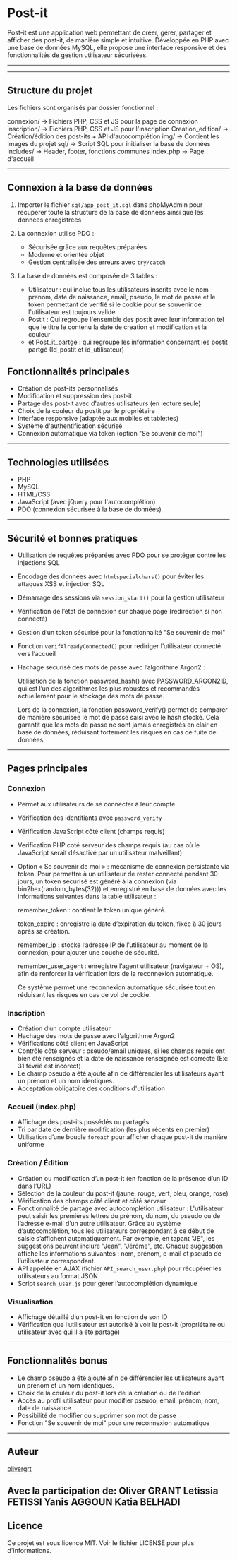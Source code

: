 # Post-it

Post-it est une application web permettant de créer, gérer, partager et afficher des post-it, de manière simple et intuitive. Développée en PHP avec une base de données MySQL, elle propose une interface responsive et des fonctionnalités de gestion utilisateur sécurisées.

---

---

## Structure du projet

Les fichiers sont organisés par dossier fonctionnel :

connexion/ -> Fichiers PHP, CSS et JS pour la page de connexion
inscription/ -> Fichiers PHP, CSS et JS pour l'inscription
Creation_edition/ -> Création/édition des post-its + API d'autocomplétion
img/ -> Contient les images du projet
sql/ -> Script SQL pour initialiser la base de données
includes/ -> Header, footer, fonctions communes
index.php -> Page d'accueil


---

## Connexion à la base de données

1. Importer le fichier `sql/app_post_it.sql` dans phpMyAdmin pour recuperer toute la structure de la base de données ainsi que les données enregistrées
2. La connexion utilise PDO :

   - Sécurisée grâce aux requêtes préparées
   - Moderne et orientée objet
   - Gestion centralisée des erreurs avec `try/catch`
3. La base de données est composée de 3 tables : 
      - Utilisateur : qui inclue tous les utilisateurs inscrits avec le nom prenom, date de naissance, email, pseudo, le mot de passe et le token permettant de verifié si le cookie pour se souvenir de l'utilisateur est toujours valide.
      - Postit : Qui regroupe l'ensemble des postit avec leur information tel que le titre le contenu la date de creation et modification et la couleur
      -  et Post_it_partge : qui regroupe les information concernant les postit partgé (Id_postit et id_utilisateur) 


## Fonctionnalités principales

- Création de post-its personnalisés
- Modification et suppression des post-it 
- Partage des post-it avec d'autres utilisateurs (en lecture seule)
- Choix de la couleur du postit par le propriétaire
- Interface responsive (adaptée aux mobiles et tablettes)
- Système d'authentification sécurisé 
- Connexion automatique via token (option "Se souvenir de moi")

---

## Technologies utilisées

- PHP
- MySQL
- HTML/CSS
- JavaScript (avec jQuery pour l'autocomplétion)
- PDO (connexion sécurisée à la base de données)

---


## Sécurité et bonnes pratiques

- Utilisation de requêtes préparées avec PDO pour se protéger contre les injections SQL
- Encodage des données avec `htmlspecialchars()` pour éviter les attaques XSS et injection SQL
- Démarrage des sessions via `session_start()` pour la gestion utilisateur
- Vérification de l’état de connexion sur chaque page (redirection si non connecté)
- Gestion d’un token sécurisé pour la fonctionnalité "Se souvenir de moi"
- Fonction `verifAlreadyConnected()` pour rediriger l’utilisateur connecté vers l’accueil
- Hachage sécurisé des mots de passe avec l’algorithme Argon2 :
   
   Utilisation de la fonction password_hash() avec PASSWORD_ARGON2ID, qui est l’un des algorithmes les plus robustes et recommandés actuellement pour le stockage des mots de passe. 

   Lors de la connexion, la fonction password_verify() permet de comparer de manière sécurisée le mot de passe saisi avec le hash stocké. 
   Cela garantit que les mots de passe ne sont jamais enregistrés en clair en base de données, réduisant fortement les risques en cas de fuite de données.



---

## Pages principales

### Connexion

- Permet aux utilisateurs de se connecter à leur compte
- Vérification des identifiants avec `password_verify`
- Vérification JavaScript côté client (champs requis)
- Verification PHP coté serveur des champs requis (au cas où le JavaScript serait désactivé par un utilisateur malveillant)
- Option « Se souvenir de moi » : mécanisme de connexion persistante via token. Pour permettre à un utilisateur de rester connecté pendant 30 jours, un token sécurisé est généré à la connexion (via bin2hex(random_bytes(32))) et enregistré en base de données avec les informations suivantes dans la table utilisateur :

   remember_token : contient le token unique généré.

   token_expire : enregistre la date d’expiration du token, fixée à 30 jours après sa création.

   remember_ip : stocke l’adresse IP de l’utilisateur au moment de la connexion, pour ajouter une couche de sécurité.

   remember_user_agent : enregistre l’agent utilisateur (navigateur + OS), afin de renforcer la vérification lors de la reconnexion automatique.

   Ce système permet une reconnexion automatique sécurisée tout en réduisant les risques en cas de vol de cookie.



### Inscription

- Création d’un compte utilisateur
- Hachage des mots de passe avec l’algorithme Argon2
- Vérifications côté client en JavaScript
- Contrôle côté serveur : pseudo/email uniques, si les champs requis ont bien été renseignés et la date de naissance renseignée est correcte (Ex: 31 févrié est incorect)
- Le champ pseudo a été ajouté afin de différencier les utilisateurs ayant un prénom et un nom identiques.
- Acceptation obligatoire des conditions d'utilisation

### Accueil (index.php)

- Affichage des post-its possédés ou partagés
- Tri par date de dernière modification (les plus récents en premier)
- Utilisation d’une boucle `foreach` pour afficher chaque post-it de manière uniforme

### Création / Édition

- Création ou modification d’un post-it (en fonction de la présence d’un ID dans l’URL)
- Sélection de la couleur du post-it (jaune, rouge, vert, bleu, orange, rose)
- Vérification des champs côté client et côté serveur
- Fonctionnalité de partage avec autocomplétion utilisateur : L'utilisateur peut saisir les premières lettres du prénom, du nom, du pseudo ou de l’adresse e-mail d’un autre utilisateur. Grâce au système d’autocomplétion, tous les utilisateurs correspondant à ce début de saisie s’affichent automatiquement.
Par exemple, en tapant "JE", les suggestions peuvent inclure "Jean", "Jérôme", etc.
Chaque suggestion affiche les informations suivantes : nom, prénom, e-mail et pseudo de l’utilisateur correspondant.
- API appelée en AJAX (fichier `API_search_user.php`) pour récupérer les utilisateurs au format JSON
- Script `search_user.js` pour gérer l’autocomplétion dynamique

### Visualisation

- Affichage détaillé d’un post-it en fonction de son ID
- Vérification que l’utilisateur est autorisé à voir le post-it (propriétaire ou utilisateur avec qui il a été partagé)


---

## Fonctionnalités bonus

- Le champ pseudo a été ajouté afin de différencier les utilisateurs ayant un prénom et un nom identiques.
- Choix de la couleur du post-it lors de la création ou de l'édition
- Accès au profil utilisateur pour modifier pseudo, email, prénom, nom, date de naissance
- Possibilité de modifier ou supprimer son mot de passe
- Fonction "Se souvenir de moi" pour une reconnexion automatique


---

## Auteur


[olivergrt](https://github.com/olivergrt)

Avec la participation de: 
Oliver GRANT
Letissia FETISSI
Yanis AGGOUN
Katia BELHADI 
---

## Licence

Ce projet est sous licence MIT. Voir le fichier LICENSE pour plus d'informations.

